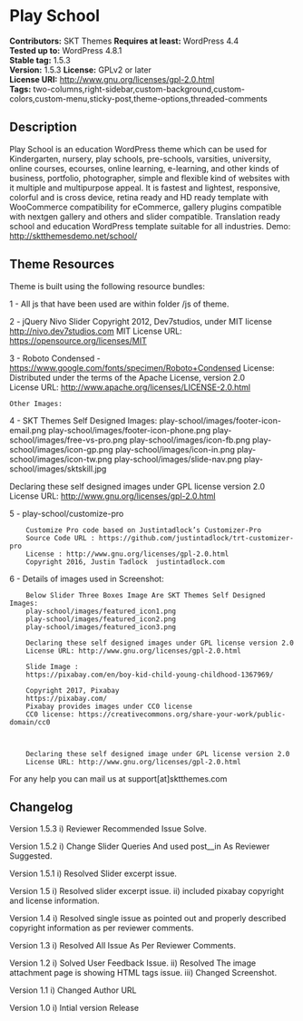 # Play School

**Contributors:** SKT Themes
**Requires at least:** WordPress 4.4  
**Tested up to:** WordPress 4.8.1  
**Stable tag:** 1.5.3  
**Version:** 1.5.3 
**License:** GPLv2 or later  
**License URI:** http://www.gnu.org/licenses/gpl-2.0.html  
**Tags:** two-columns,right-sidebar,custom-background,custom-colors,custom-menu,sticky-post,theme-options,threaded-comments

## Description

Play School is an education WordPress theme which can be used for Kindergarten, nursery, play schools, pre-schools, varsities, university, online courses, ecourses, online learning, e-learning, and other kinds of business, portfolio, photographer, simple and flexible kind of websites with it multiple and multipurpose appeal. It is fastest and lightest, responsive, colorful and is cross device, retina ready and HD ready template with WooCommerce compatibility for eCommerce, gallery plugins compatible with nextgen gallery and others and slider compatible. Translation ready school and education WordPress template suitable for all industries. Demo: http://sktthemesdemo.net/school/
 
## Theme Resources

Theme is built using the following resource bundles:

1 - All js that have been used are within folder /js of theme.

2 -     jQuery Nivo Slider
	Copyright 2012, Dev7studios, under MIT license
	http://nivo.dev7studios.com
MIT License URL: https://opensource.org/licenses/MIT

3 - Roboto Condensed - https://www.google.com/fonts/specimen/Roboto+Condensed
	License: Distributed under the terms of the Apache License, version 2.0				
	License URL: http://www.apache.org/licenses/LICENSE-2.0.html

	Other Images:
		
4 - SKT Themes Self Designed Images:
		play-school/images/footer-icon-email.png
		play-school/images/footer-icon-phone.png
		play-school/images/free-vs-pro.png
		play-school/images/icon-fb.png
		play-school/images/icon-gp.png
		play-school/images/icon-in.png
		play-school/images/icon-tw.png
		play-school/images/slide-nav.png
		play-school/images/sktskill.jpg
		
Declaring these self designed images under GPL license version 2.0
License URL: http://www.gnu.org/licenses/gpl-2.0.html
		
5 -     play-school/customize-pro	

		Customize Pro code based on Justintadlock’s Customizer-Pro 
		Source Code URL : https://github.com/justintadlock/trt-customizer-pro			
		License : http://www.gnu.org/licenses/gpl-2.0.html
		Copyright 2016, Justin Tadlock	justintadlock.com
		
6 -     Details of images used in Screenshot:
		
		Below Slider Three Boxes Image Are SKT Themes Self Designed Images:
		play-school/images/featured_icon1.png  
		play-school/images/featured_icon2.png  
		play-school/images/featured_icon3.png  	
		
		Declaring these self designed images under GPL license version 2.0
		License URL: http://www.gnu.org/licenses/gpl-2.0.html
		
		Slide Image : 
		https://pixabay.com/en/boy-kid-child-young-childhood-1367969/
		
		Copyright 2017, Pixabay
		https://pixabay.com/ 
		Pixabay provides images under CC0 license
 		CC0 license: https://creativecommons.org/share-your-work/public-domain/cc0
		
		
			
		Declaring these self designed image under GPL license version 2.0
		License URL: http://www.gnu.org/licenses/gpl-2.0.html

For any help you can mail us at support[at]sktthemes.com

## Changelog

Version 1.5.3
i) Reviewer Recommended Issue Solve. 

Version 1.5.2
i) Change Slider Queries And used post__in As Reviewer Suggested.

Version 1.5.1
i) Resolved Slider excerpt issue.

Version 1.5
i)   Resolved slider excerpt issue.
ii)  included pixabay copyright and license information.

Version 1.4
i)   Resolved single issue as pointed out and properly described copyright information as per reviewer comments.

Version 1.3
i)   Resolved All Issue As Per Reviewer Comments.

Version 1.2
i)   Solved User Feedback Issue.
ii)  Resolved The image attachment page is showing HTML tags issue.
iii) Changed Screenshot. 

Version 1.1
i)   Changed Author URL

Version 1.0
i)   Intial version Release